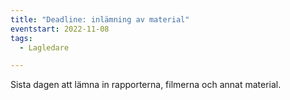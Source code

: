 ```yaml
---
title: "Deadline: inlämning av material"
eventstart: 2022-11-08
tags:
  - Lagledare

---
```


Sista dagen att lämna in rapporterna, filmerna och annat material.
